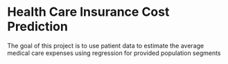 # Health Care Insurance Cost Prediction
The goal of this project is to use patient data to estimate the average medical care expenses using regression for provided population segments

